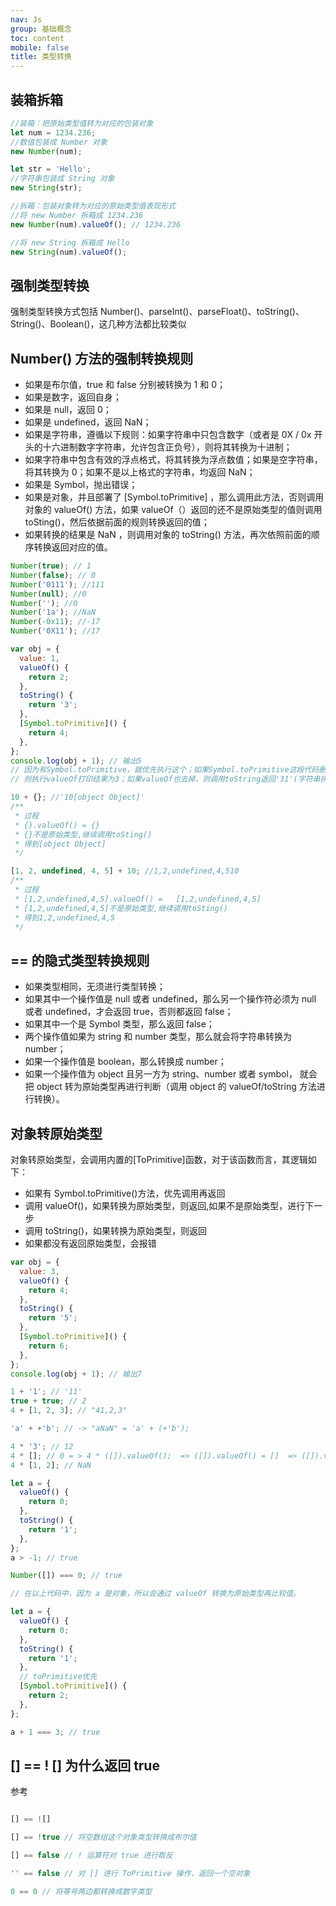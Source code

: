 ```yaml
---
nav: Js
group: 基础概念
toc: content
mobile: false
title: 类型转换
---
```


## 装箱拆箱

```js
//装箱：把原始类型值转为对应的包装对象
let num = 1234.236;
//数值包装成 Number 对象
new Number(num);

let str = 'Hello';
//字符串包装成 String 对象
new String(str);

//拆箱：包装对象转为对应的原始类型值表现形式
//将 new Number 拆箱成 1234.236
new Number(num).valueOf(); // 1234.236

//将 new String 拆箱成 Hello
new String(num).valueOf();
```

## 强制类型转换

强制类型转换方式包括 Number()、parseInt()、parseFloat()、toString()、String()、Boolean()，这几种方法都比较类似

## Number() 方法的强制转换规则

- 如果是布尔值，true 和 false 分别被转换为 1 和 0；
- 如果是数字，返回自身；
- 如果是 null，返回 0；
- 如果是 undefined，返回 NaN；
- 如果是字符串，遵循以下规则：如果字符串中只包含数字（或者是 0X / 0x 开头的十六进制数字字符串，允许包含正负号），则将其转换为十进制；
- 如果字符串中包含有效的浮点格式，将其转换为浮点数值；如果是空字符串，将其转换为 0；如果不是以上格式的字符串，均返回 NaN；
- 如果是 Symbol，抛出错误；
- 如果是对象，并且部署了 [Symbol.toPrimitive] ，那么调用此方法，否则调用对象的 valueOf() 方法，如果 valueOf（）返回的还不是原始类型的值则调用 toSting()，然后依据前面的规则转换返回的值；
- 如果转换的结果是 NaN ，则调用对象的 toString() 方法，再次依照前面的顺序转换返回对应的值。

```js
Number(true); // 1
Number(false); // 0
Number('0111'); //111
Number(null); //0
Number(''); //0
Number('1a'); //NaN
Number(-0x11); //-17
Number('0X11'); //17

var obj = {
  value: 1,
  valueOf() {
    return 2;
  },
  toString() {
    return '3';
  },
  [Symbol.toPrimitive]() {
    return 4;
  },
};
console.log(obj + 1); // 输出5
// 因为有Symbol.toPrimitive，就优先执行这个；如果Symbol.toPrimitive这段代码删掉，
// 则执行valueOf打印结果为3；如果valueOf也去掉，则调用toString返回'31'(字符串拼接)
```

```js
10 + {}; //'10[object Object]'
/**
 * 过程
 * {}.valueOf() = {}
 * {}不是原始类型,继续调用toSting()
 * 得到[object Object]
 */
```

```js
[1, 2, undefined, 4, 5] + 10; //1,2,undefined,4,510
/**
 * 过程
 * [1,2,undefined,4,5].valueOf() =   [1,2,undefined,4,5]
 * [1,2,undefined,4,5]不是原始类型,继续调用toSting()
 * 得到1,2,undefined,4,5
 */
```

## == 的隐式类型转换规则

- 如果类型相同，无须进行类型转换；<br/>
- 如果其中一个操作值是 null 或者 undefined，那么另一个操作符必须为 null 或者 undefined，才会返回 true，否则都返回 false；
- 如果其中一个是 Symbol 类型，那么返回 false；
- 两个操作值如果为 string 和 number 类型，那么就会将字符串转换为 number；
- 如果一个操作值是 boolean，那么转换成 number；
- 如果一个操作值为 object 且另一方为 string、number 或者 symbol，
  就会把 object 转为原始类型再进行判断（调用 object 的 valueOf/toString 方法进行转换）。

## 对象转原始类型

对象转原始类型，会调用内置的[ToPrimitive]函数，对于该函数而言，其逻辑如下：

- 如果有 Symbol.toPrimitive()方法，优先调用再返回
- 调用 valueOf()，如果转换为原始类型，则返回,如果不是原始类型，进行下一步
- 调用 toString()，如果转换为原始类型，则返回
- 如果都没有返回原始类型，会报错

```js
var obj = {
  value: 3,
  valueOf() {
    return 4;
  },
  toString() {
    return '5';
  },
  [Symbol.toPrimitive]() {
    return 6;
  },
};
console.log(obj + 1); // 输出7

1 + '1'; // '11'
true + true; // 2
4 + [1, 2, 3]; // "41,2,3"

'a' + +'b'; // -> "aNaN" = 'a' + (+'b');

4 * '3'; // 12
4 * []; // 0 = > 4 * ([]).valueOf();  => ([]).valueOf() = []  => ([]).valueOf().toString() = ''
4 * [1, 2]; // NaN

let a = {
  valueOf() {
    return 0;
  },
  toString() {
    return '1';
  },
};
a > -1; // true

Number([]) === 0; // true

// 在以上代码中，因为 a 是对象，所以会通过 valueOf 转换为原始类型再比较值。

let a = {
  valueOf() {
    return 0;
  },
  toString() {
    return '1';
  },
  // toPrimitive优先
  [Symbol.toPrimitive]() {
    return 2;
  },
};

a + 1 === 3; // true
```

## [] == ! [] 为什么返回 true

<a  target="_blank" src='https://fe.ecool.fun/articles/technology/429'>参考</a>

```js

[] == ![]

[] == !true // 将空数组这个对象类型转换成布尔值

[] == false // ! 运算符对 true 进行取反

'' == false // 对 [] 进行 ToPrimitive 操作，返回一个空对象

0 == 0 // 将等号两边都转换成数字类型
```

